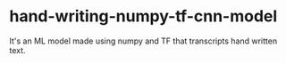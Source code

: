 # hand-writing-numpy-tf-cnn-model
It's an ML model made using numpy and TF that transcripts hand written text.
